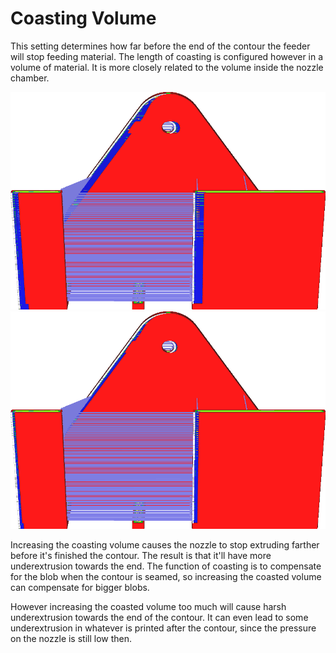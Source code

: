 Coasting Volume
====
This setting determines how far before the end of the contour the feeder will stop feeding material. The length of coasting is configured however in a volume of material. It is more closely related to the volume inside the nozzle chamber.

![Coasting 0.06mm³ of material](images/coasting_enable.png)
![Coasting 0.03mm³ of material](images/coasting_volume_0_03.png)

Increasing the coasting volume causes the nozzle to stop extruding farther before it's finished the contour. The result is that it'll have more underextrusion towards the end. The function of coasting is to compensate for the blob when the contour is seamed, so increasing the coasted volume can compensate for bigger blobs.

However increasing the coasted volume too much will cause harsh underextrusion towards the end of the contour. It can even lead to some underextrusion in whatever is printed after the contour, since the pressure on the nozzle is still low then.